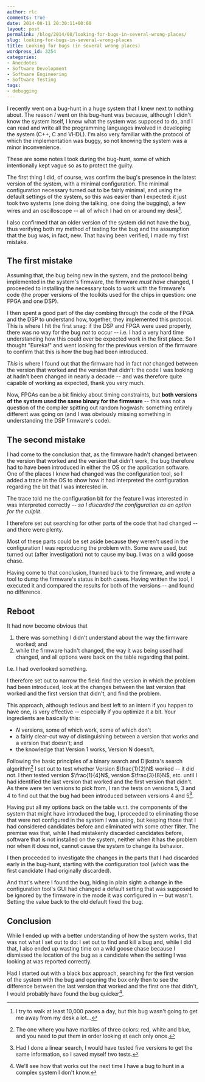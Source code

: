 ```yaml
---
author: rlc
comments: true
date: 2014-08-11 20:30:11+00:00
layout: post
permalink: /blog/2014/08/looking-for-bugs-in-several-wrong-places/
slug: looking-for-bugs-in-several-wrong-places
title: Looking for bugs (in several wrong places)
wordpress_id: 3254
categories:
- Anecdotes
- Software Development
- Software Engineering
- Software Testing
tags:
- debugging
---
```


I recently went on a bug-hunt in a huge system that I knew next to nothing about. The reason _I_ went on this bug-hunt was because, although I didn't know the system itself, I knew what the system was supposed to do, and I can read and write all the programming languages involved in developing the system (C++, C and VHDL). I'm also very familiar with the protocol of which the implementation was buggy, so not knowing the system was a minor inconvenience.

These are some notes I took during the bug-hunt, some of which intentionally kept vague so as to protect the guilty.

<!--more-->

The first thing I did, of course, was confirm the bug's presence in the latest version of the system, with a minimal configuration. The minimal configuration necessary turned out to be fairly minimal, and using the default settings of the system, so this was easier than I expected: it just took two systems (one doing the talking, one doing the bugging), a few wires and an oscilloscope -- all of which I had on or around my desk[^1].

[^1]: I try to walk at least 10,000 paces a day, but this bug wasn't going to get me away from my desk a lot...

I also confirmed that an older version of the system did not have the bug, thus verifying both my method of testing for the bug and the assumption that the bug was, in fact, new. That having been verified, I made my first mistake.



## The first mistake


Assuming that, the bug being new in the system, and the protocol being implemented in the system's firmware, the firmware _must have_ changed, I proceeded to installing the necessary tools to work with the firmware's code (the proper versions of the toolkits used for the chips in question: one FPGA and one DSP).

I then spent  a good part of the day combing through the code of the FPGA and the DSP to understand how, together, they implemented this protocol. This is where I hit the first snag: if the DSP and FPGA were used properly, there was no way for the bug _not_ to occur -- i.e. I had a very hard time understanding how this could ever be expected work in the first place. So I thought "Eureka!" and went looking for the previous version of the firmware to confirm that this is how the bug had been introduced.

_This_ is where I found out that the firmware had in fact _not_ changed between the version that worked and the version that didn't: the code I was looking at hadn't been changed in nearly a decade -- and was therefore quite capable of working as expected, thank you very much.

Now, FPGAs can be a bit finicky about timing constraints, but **both versions of the system used the same binary for the firmware** -- this was not a question of the compiler spitting out random hogwash: something entirely different was going on (and I was obviously missing something in understanding the DSP firmware's code).



## The second mistake


I had come to the conclusion that, as the firmware hadn't changed between the version that worked and the version that didn't work, the bug therefore had to have been introduced in either the OS or the application software. One of the places I knew had changed was the configuration tool, so I added a trace in the OS to show how it had interpreted the configuration regarding the bit that I was interested in.

The trace told me the configuration bit for the feature I was interested in was interpreted correctly -- _so I discarded the configuration as an option for the culplit_.

I therefore set out searching for other parts of the code that had changed -- and there were plenty.

Most of these parts could be set aside because they weren't used in the configuration I was reproducing the problem with. Some were used, but turned out (after investigation) not to cause my bug. I was on a wild goose chase.

Having come to that conclusion, I turned back to the firmware, and wrote a tool to dump the firmware's status in both cases. Having written the tool, I executed it and compared the results for both of the versions -- and found no difference.



## Reboot


It had now become obvious that 

  1. there was something I didn't understand about the way the firmware worked; and
  2. while the firmware hadn't changed, the way it was being used had changed, and all options were back on the table regarding that point.

I.e. I had overlooked something.

I therefore set out to narrow the field: find the version in which the problem had been introduced, look at the changes between the last version that worked and the first version that didn't, and find the problem.

This approach, although tedious and best left to an intern if you happen to have one, is very effective -- especially if you optimize it a bit. Your ingredients are basically this:

  * _N_ versions, some of which work, some of which don't
  * a fairly clear-cut way of distinguishing between a version that works and a version that doesn't; and
  * the knowledge that Version 1 works, Version N doesn't.


Following the basic principles of a binary search and Dijkstra's search algorithm[^2] I set out to test whether Version $\frac{1}{2}N$ worked -- it did not. I then tested version $\frac{1}{4}N$, version $\frac{3}{8}N$, etc. until I had identified the last version that worked and the first version that didn't. As there were ten versions to pick from, I ran the tests on versions 5, 3 and 4 to find out that the bug had been introduced between versions 4 and 5[^3].

[^2]: The one where you have marbles of three colors: red, white and blue, and you need to put them in order looking at each only once.

[^3]:  Had I done a linear search, I would have tested five versions to get the same information, so I saved myself two tests.

Having put all my options back on the table w.r.t. the components of the system that might have introduced the bug, I proceeded to eliminating those that were not configured in the system I was using, but keeping those that I had considered candidates before and eliminated with some other filter. The premise was that, while I had mistakenly discarded candidates before, software that is not installed on the system, neither when it has the problem nor when it does not, cannot cause the system to change its behavior.

I then proceeded to investigate the changes in the parts that I had discarded early in the bug-hunt, starting with the configuration tool (which was the first candidate I had originally discarded).

And that's where I found the bug, hiding in plain sight: a change in the configuration tool's GUI had changed a default setting that was supposed to be ignored by the firmware in the mode it was configured in -- but wasn't. Setting the value back to the old default fixed the bug.



## Conclusion


While I ended up with a better understanding of how the system works, that was not what I set out to do: I set out to find and kill a bug and, while I did that, I also ended up wasting time on a wild goose chase because I dismissed the location of the bug as a candidate when the setting I was looking at was reported correctly.

Had I started out with a black box approach, searching for the first version of the system with the bug and opening the box only then to see the difference between the last version that worked and the first one that didn't, I would probably have found the bug quicker[^4].

[^4]: We'll see how that works out the next time I have a bug to hunt in a complex system I don't know.

